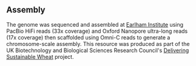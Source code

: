 **Assembly**
--------

The genome was sequenced and assembled at [Earlham Institute](https://www.earlham.ac.uk/) using PacBio HiFi reads (33x coverage) and Oxford Nanopore ultra-long reads (17x coverage) then scaffolded using Omni-C reads to generate a chromosome-scale assembly. This resource was produced as part of the UK Biotechnology and Biological Sciences Research Council's [Delivering Sustainable Wheat](https://designingfuturewheat.org.uk/) project.
